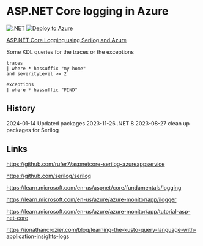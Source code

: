 # ASP.NET Core logging in Azure

[![.NET](https://github.com/damienbod/aspnetcore-azure-logging/actions/workflows/dotnet.yml/badge.svg)](https://github.com/damienbod/aspnetcore-azure-logging/actions/workflows/dotnet.yml) [![Deploy to Azure](https://github.com/damienbod/aspnetcore-azure-logging/actions/workflows/azure-webapps-dotnet-core.yml/badge.svg)](https://github.com/damienbod/aspnetcore-azure-logging/actions/workflows/azure-webapps-dotnet-core.yml)

[ASP.NET Core Logging using Serilog and Azure]([https://damienbod.com](https://damienbod.com/2023/08/21/asp-net-core-logging-using-serilog-and-azure/))

Some KDL queries for the traces or the exceptions

```
traces
| where * hassuffix "my home"
and severityLevel >= 2
```

```
exceptions
| where * hassuffix "FIND"
```

## History

2024-01-14 Updated packages
2023-11-26 .NET 8
2023-08-27 clean up packages for Serilog

## Links

https://github.com/rufer7/aspnetcore-serilog-azureappservice

https://github.com/serilog/serilog

https://learn.microsoft.com/en-us/aspnet/core/fundamentals/logging

https://learn.microsoft.com/en-us/azure/azure-monitor/app/ilogger

https://learn.microsoft.com/en-us/azure/azure-monitor/app/tutorial-asp-net-core

https://jonathancrozier.com/blog/learning-the-kusto-query-language-with-application-insights-logs
